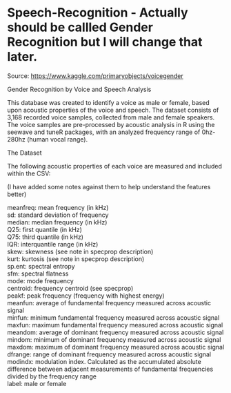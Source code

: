 # Speech-Recognition - Actually should be callled Gender Recognition but I will change that later.

Source: https://www.kaggle.com/primaryobjects/voicegender

Gender Recognition by Voice and Speech Analysis

This database was created to identify a voice as male or female, based upon acoustic properties of the voice and speech. The dataset consists of 3,168 recorded voice samples, collected from male and female speakers. The voice samples are pre-processed by acoustic analysis in R using the seewave and tuneR packages, with an analyzed frequency range of 0hz-280hz (human vocal range).


The Dataset

The following acoustic properties of each voice are measured and included within the CSV:

(I have added some notes against them to help understand the features better)

meanfreq: mean frequency (in kHz)  
sd: standard deviation of frequency  
median: median frequency (in kHz)  
Q25: first quantile (in kHz)  
Q75: third quantile (in kHz)  
IQR: interquantile range (in kHz)  
skew: skewness (see note in specprop description)   
kurt: kurtosis (see note in specprop description)   
sp.ent: spectral entropy   
sfm: spectral flatness   
mode: mode frequency   
centroid: frequency centroid (see specprop)   
peakf: peak frequency (frequency with highest energy)   
meanfun: average of fundamental frequency measured across acoustic signal   
minfun: minimum fundamental frequency measured across acoustic signal   
maxfun: maximum fundamental frequency measured across acoustic signal   
meandom: average of dominant frequency measured across acoustic signal   
mindom: minimum of dominant frequency measured across acoustic signal   
maxdom: maximum of dominant frequency measured across acoustic signal   
dfrange: range of dominant frequency measured across acoustic signal   
modindx: modulation index. Calculated as the accumulated absolute difference between adjacent measurements of fundamental frequencies divided by the frequency range   
label: male or female   

